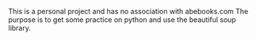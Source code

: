 This is a personal project and has no association with abebooks.com 
The purpose is to get some practice on python and use the beautiful soup library. 

